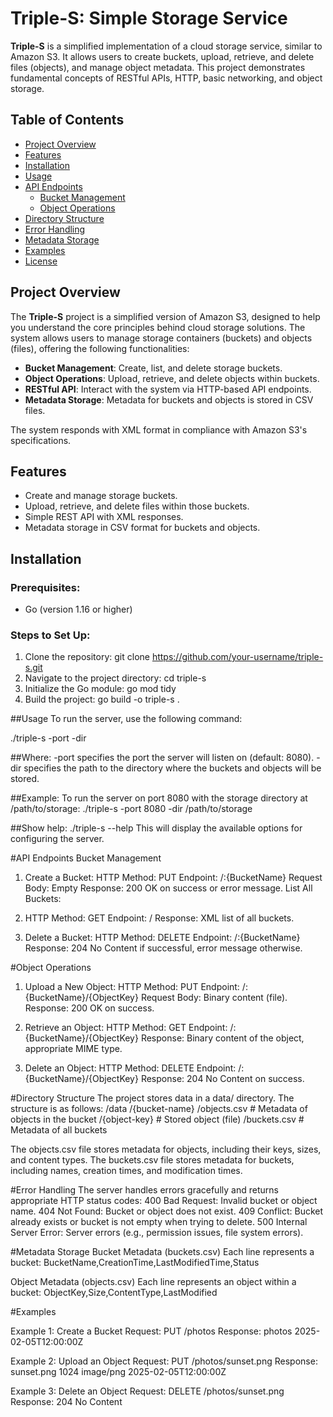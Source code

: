 # Triple-S: Simple Storage Service

**Triple-S** is a simplified implementation of a cloud storage service, similar to Amazon S3. It allows users to create buckets, upload, retrieve, and delete files (objects), and manage object metadata. This project demonstrates fundamental concepts of RESTful APIs, HTTP, basic networking, and object storage.

## Table of Contents
- [Project Overview](#project-overview)
- [Features](#features)
- [Installation](#installation)
- [Usage](#usage)
- [API Endpoints](#api-endpoints)
  - [Bucket Management](#bucket-management)
  - [Object Operations](#object-operations)
- [Directory Structure](#directory-structure)
- [Error Handling](#error-handling)
- [Metadata Storage](#metadata-storage)
- [Examples](#examples)
- [License](#license)

## Project Overview

The **Triple-S** project is a simplified version of Amazon S3, designed to help you understand the core principles behind cloud storage solutions. The system allows users to manage storage containers (buckets) and objects (files), offering the following functionalities:
- **Bucket Management**: Create, list, and delete storage buckets.
- **Object Operations**: Upload, retrieve, and delete objects within buckets.
- **RESTful API**: Interact with the system via HTTP-based API endpoints.
- **Metadata Storage**: Metadata for buckets and objects is stored in CSV files.
  
The system responds with XML format in compliance with Amazon S3's specifications.

## Features

- Create and manage storage buckets.
- Upload, retrieve, and delete files within those buckets.
- Simple REST API with XML responses.
- Metadata storage in CSV format for buckets and objects.

## Installation

### Prerequisites:
- Go (version 1.16 or higher)

### Steps to Set Up:
1. Clone the repository:
   git clone https://github.com/your-username/triple-s.git
2. Navigate to the project directory:
   cd triple-s
3. Initialize the Go module:
   go mod tidy
4. Build the project:
   go build -o triple-s .
   
##Usage
To run the server, use the following command:

./triple-s -port <port-number> -dir <storage-directory>

##Where:
-port <port-number> specifies the port the server will listen on (default: 8080).
-dir <storage-directory> specifies the path to the directory where the buckets and objects will be stored.

##Example:
To run the server on port 8080 with the storage directory at /path/to/storage:
./triple-s -port 8080 -dir /path/to/storage

##Show help:
./triple-s --help
This will display the available options for configuring the server.

#API Endpoints
Bucket Management

1. Create a Bucket:
HTTP Method: PUT
Endpoint: /:{BucketName}
Request Body: Empty
Response: 200 OK on success or error message.
List All Buckets:

2. HTTP Method: GET
Endpoint: /
Response: XML list of all buckets.

3. Delete a Bucket:
HTTP Method: DELETE
Endpoint: /:{BucketName}
Response: 204 No Content if successful, error message otherwise.

#Object Operations
1. Upload a New Object:
HTTP Method: PUT
Endpoint: /:{BucketName}/{ObjectKey}
Request Body: Binary content (file).
Response: 200 OK on success.

2. Retrieve an Object:
HTTP Method: GET
Endpoint: /:{BucketName}/{ObjectKey}
Response: Binary content of the object, appropriate MIME type.

3. Delete an Object:
HTTP Method: DELETE
Endpoint: /:{BucketName}/{ObjectKey}
Response: 204 No Content on success.

#Directory Structure
The project stores data in a data/ directory. The structure is as follows:
/data
  /{bucket-name}
    /objects.csv         # Metadata of objects in the bucket
    /{object-key}        # Stored object (file)
  /buckets.csv           # Metadata of all buckets

The objects.csv file stores metadata for objects, including their keys, sizes, and content types.
The buckets.csv file stores metadata for buckets, including names, creation times, and modification times.

#Error Handling
The server handles errors gracefully and returns appropriate HTTP status codes:
400 Bad Request: Invalid bucket or object name.
404 Not Found: Bucket or object does not exist.
409 Conflict: Bucket already exists or bucket is not empty when trying to delete.
500 Internal Server Error: Server errors (e.g., permission issues, file system errors).

#Metadata Storage
Bucket Metadata (buckets.csv)
Each line represents a bucket:
BucketName,CreationTime,LastModifiedTime,Status

Object Metadata (objects.csv)
Each line represents an object within a bucket:
ObjectKey,Size,ContentType,LastModified

#Examples

Example 1: Create a Bucket
Request:
PUT /photos
Response:
<Bucket>
  <Name>photos</Name>
  <CreationDate>2025-02-05T12:00:00Z</CreationDate>
</Bucket>

Example 2: Upload an Object
Request:
PUT /photos/sunset.png
Response:
<Object>
  <Key>sunset.png</Key>
  <Size>1024</Size>
  <ContentType>image/png</ContentType>
  <LastModified>2025-02-05T12:00:00Z</LastModified>
</Object>

Example 3: Delete an Object
Request:
DELETE /photos/sunset.png
Response:
<Status>204 No Content</Status>
